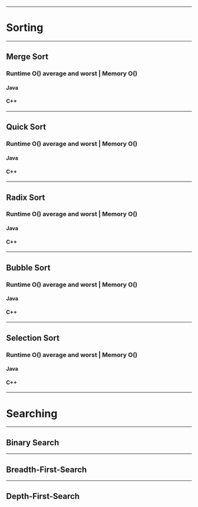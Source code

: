 -------------------------------------------------------
# Sorting
-------------------------------------------------------
## Merge Sort
### Runtime O() average and worst | Memory O()
#### Java
#### C++
-------------------------------------------------------
## Quick Sort
### Runtime O() average and worst | Memory O()
#### Java
#### C++
-------------------------------------------------------
## Radix Sort
### Runtime O() average and worst | Memory O()
#### Java
#### C++
-------------------------------------------------------
## Bubble Sort
### Runtime O() average and worst | Memory O()
#### Java
#### C++
-------------------------------------------------------
## Selection Sort
### Runtime O() average and worst | Memory O()
#### Java
#### C++
-------------------------------------------------------
# Searching
-------------------------------------------------------
## Binary Search
-------------------------------------------------------
## Breadth-First-Search
-------------------------------------------------------
## Depth-First-Search
